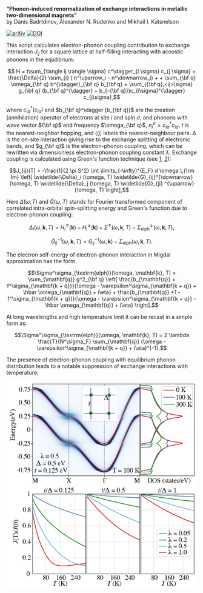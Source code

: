 **“Phonon-induced renormalization of exchange interactions in metallic two-dimensional magnets”**  
by Danis Badrtdinov, Alexander N. Rudenko and Mikhail I. Katsnelson  

[![arXiv](https://img.shields.io/badge/arXiv-2406.05229-b31b1b)](https://arxiv.org/abs/2406.05229)
[![DOI](https://img.shields.io/badge/DOI-10.1103/PhysRevB.110.L060409-blue)](https://doi.org/10.1103/PhysRevB.110.L060409)



This script calculates electron-phonon coupling contribution to exchange interaction $J_{ij}$ for a square lattice at half-filling interacting with acoustic phonons in the equilibrium:
```math
    H = t\sum_{\langle ij \rangle \sigma} c^\dagger_{i \sigma} c_{j \sigma} + \frac{\Delta}{2} \sum_{i} ( n^\uparrow_i - n^\downarrow_i) + 
   + \sum_{\bf q} \omega_{\bf q} b^{\dagger}_{\bf q} b_{\bf q} + \sum_{{\bf q},<ij>\sigma} g_{\bf q} (b_{\bf q}^{\dagger} + b_{-{\bf q}})c_{i\sigma}^{\dagger} c_{j\sigma},
```
where $c_{i \sigma}^\dagger (c_{i\sigma})$ and $b_{\bf q}^\dagger (b_{\bf q})$ are the creation (annihilation) operator of electrons at site $i$ and spin $\sigma$, and phonons with wave vector ${\bf q}$ and frequency $\omega_{\bf q}$, $n_i^\sigma = c_{i \sigma}^\dagger c_{i\sigma}$, $t$ is the nearest-neighbor hopping, and $\langle ij \rangle$ labels the nearest-neighbour pairs. $\Delta$ is the on-site interaction giving rise to the exchange splitting of electronic bands, and $g_{\bf q}$ is the electron-phonon coupling, which can be rewritten via dimensionless electron-phonon coupling constant $\lambda$.  Exchange coupling is calculated using Green's function technique (see [1](https://www.sciencedirect.com/science/article/abs/pii/0304885387907219), [2](https://journals.aps.org/prb/abstract/10.1103/PhysRevB.71.184434)):
```math
J_{ij}(T) = -\frac{1}{2 \pi S^2} \int \limits_{-\infty}^{E_F} d \omega  \,{\rm Im} \left[  \widetilde{\Delta}_i (\omega, T) \widetilde{G}_{ij}^{\downarrow} (\omega, T) \widetilde{\Delta}_j (\omega, T) \widetilde{G}_{ji} ^{\uparrow} (\omega, T) \right],
```
Here $\widetilde{\Delta} (\omega, T)$ and $\widetilde{G}(\omega, T)$  stands for Fourier transformed component of correlated intra-orbital spin-splitting energy and Green's function due to electron-phonon coupling:

```math
\widetilde{\Delta}_i (\omega, \mathbf{k}, T) = H_{i}^{\uparrow}(\mathbf{k}) - H_{i}^{\downarrow}(\mathbf{k}) + \Sigma^\uparrow(\omega, \mathbf{k}, T)  - \Sigma_{\textrm{elph}}^\downarrow (\omega, \mathbf{k}, T),  
```

```math
\widetilde{G}_{ij}^{-1} (\omega,  \mathbf{k}, T) = G_{ij}^{-1} (\omega,  \mathbf{k}) - \Sigma_{\textrm{elph}}(\omega, \mathbf{k}, T).
```

The electron self-energy of electron-phonon interaction in Migdal approximation has the form
``` math
\Sigma^\sigma_{\textrm{elph}}(\omega, \mathbf{k}, T)  =  \sum_{\mathbf{q}} g^2_{\bf q} \left[ \frac{b_{\mathbf{q}} + f^\sigma_{\mathbf{k + q}}}{\omega - \varepsilon^\sigma_{\mathbf{k + q}} + \hbar  \omega_{\mathbf{q}} + i\eta}  + \frac{b_{\mathbf{q}} +1 - f^\sigma_{\mathbf{k + q}}}{\omega - \varepsilon^\sigma_{\mathbf{k + q}} - \hbar  \omega_{\mathbf{q}} + i\eta} \right].
```

At long wavelengths and high temperature limit it can be recast in a simple form as:
``` math
\Sigma^\sigma_{\textrm{elph}}(\omega, \mathbf{k}, T)  = 2 \lambda \frac{T}{N^\sigma_F}    \sum_{\mathbf{q}} (\omega - \varepsilon^\sigma_{\mathbf{k + q}} + i\eta)^{-1}.
```

The presence of electron-phonon coupling with equilibrium phonon distribution leads to a notable suppression of exchange interactions with temperature:


![alt text](https://github.com/danis-b/TB_elph/blob/main/example/square_lattice.jpg)
